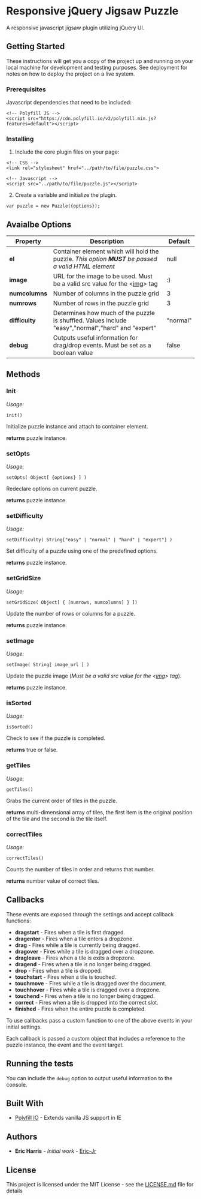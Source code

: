 
# Responsive jQuery Jigsaw Puzzle

A responsive javascript jigsaw plugin utilizing jQuery UI.


## Getting Started

These instructions will get you a copy of the project up and running on your local machine for development and testing purposes. See deployment for notes on how to deploy the project on a live system.


### Prerequisites

Javascript dependencies that need to be included:

```
<!-- Polyfill JS -->
<script src="https://cdn.polyfill.io/v2/polyfill.min.js?features=default"></script>
```


### Installing

1. Include the core plugin files on your page:

```
<!-- CSS -->
<link rel="stylesheet" href="../path/to/file/puzzle.css">

<!-- Javascript -->
<script src="../path/to/file/puzzle.js"></script>
```

2. Create a variable and initialize the plugin.

```
var puzzle = new Puzzle({options});
```

## Avaialbe Options

| Property 	| Description 	| Default 	|
| --------- | ------------- | --------- |
| **el**	| Container element which will hold the puzzle. _This option **MUST** be passed a valid HTML element_ | null |
| **image**	| URL for the image to be used. Must be a valid src value for the <[img](https://developer.mozilla.org/en-US/docs/Web/HTML/Element/img#Supported_image_formats)> tag | :) |
| **numcolumns** | Number of columns in the puzzle grid | 3 |
| **numrows** | Number of rows in the puzzle grid | 3 |
| **difficulty** | Determines how much of the puzzle is shuffled. Values include "easy","normal","hard" and "expert" | "normal" |
| **debug** | Outputs useful information for drag/drop events. Must be set as a boolean value | false |


## Methods

### Init
_Usage:_
```
init()
```

Initialize puzzle instance and attach to container element.

**returns** puzzle instance.

### setOpts
_Usage:_
```
setOpts( Object[ {options} ] )
```

Redeclare options on current puzzle.

**returns** puzzle instance.

### setDifficulty
_Usage:_
```
setDifficulty( String["easy" | "normal" | "hard" | "expert"] )
```

Set difficulty of a puzzle using one of the predefined options.

**returns** puzzle instance.

### setGridSize
_Usage:_
```
setGridSize( Object[ { [numrows, numcolumns] } ])
```

Update the number of rows or columns for a puzzle.

**returns** puzzle instance.

### setImage
_Usage:_
```
setImage( String[ image_url ] )
```

Update the puzzle image (_Must be a valid src value for the <[img](https://developer.mozilla.org/en-US/docs/Web/HTML/Element/img#Supported_image_formats)> tag_).

**returns** puzzle instance.

### isSorted
_Usage:_
```
isSorted()
```

Check to see if the puzzle is completed.

**returns** true or false.

### getTiles
_Usage:_
```
getTiles()
```

Grabs the current order of tiles in the puzzle.

**returns** multi-dimensional array of tiles, the first item is the original position of the tile and the second is the tile itself.

### correctTiles
_Usage:_
```
correctTiles()
```

Counts the number of tiles in order and returns that number.

**returns** number value of correct tiles.

## Callbacks

These events are exposed through the settings and accept callback functions:

* __dragstart__ - Fires when a tile is first dragged.
* __dragenter__ - Fires when a tile enters a dropzone.
* __drag__ - Fires while a tile is currently being dragged.
* __dragover__ - Fires while a tile is dragged over a dropzone.
* __dragleave__ - Fires when a tile is exits a dropzone.
* __dragend__ - Fires when a tile is no longer being dragged.
* __drop__ - Fires when a tile is dropped.
* __touchstart__ - Fires when a tile is touched.
* __touchmove__ - Fires while a tile is dragged over the document.
* __touchhover__ - Fires while a tile is dragged over a dropzone.
* __touchend__ - Fires when a tile is no longer being dragged.
* __correct__ - Fires when a tile is dropped into the correct slot.
* __finished__ - Fires when the entire puzzle is completed.

To use callbacks pass a custom function to one of the above events in your initial settings. 

Each callback is passed a custom object that includes a reference to the puzzle instance, the event and the event target.

## Running the tests

You can include the `debug` option to output useful information to the console.


## Built With

* [Polyfill IO](https://polyfill.io/v2/docs/) - Extends vanilla JS support in IE 


## Authors

* **Eric Harris** - *Initial work* - [Eric-Jr](https://github.com/Eric-Jr)


## License

This project is licensed under the MIT License - see the [LICENSE.md](LICENSE.md) file for details
